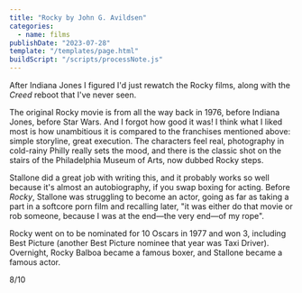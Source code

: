 ```yaml
---
title: "Rocky by John G. Avildsen"
categories:
  - name: films
publishDate: "2023-07-28"
template: "/templates/page.html"
buildScript: "/scripts/processNote.js"
---
```


After Indiana Jones I figured I'd just rewatch the Rocky films, along with the _Creed_ reboot that I've never seen.

The original Rocky movie is from all the way back in 1976, before Indiana Jones, before Star Wars. And I forgot how good it was! I think what I liked most is how unambitious it is compared to the franchises mentioned above: simple storyline, great execution. The characters feel real, photography in cold-rainy Philly really sets the mood, and there is the classic shot on the stairs of the Philadelphia Museum of Arts, now dubbed Rocky steps.

Stallone did a great job with writing this, and it probably works so well because it's almost an autobiography, if you swap boxing for acting. Before _Rocky_, Stallone was struggling to become an actor, going as far as taking a part in a softcore porn film and recalling later, "it was either do that movie or rob someone, because I was at the end—the very end—of my rope".

Rocky went on to be nominated for 10 Oscars in 1977 and won 3, including Best Picture (another Best Picture nominee that year was Taxi Driver). Overnight, Rocky Balboa became a famous boxer, and Stallone became a famous actor.

8/10
